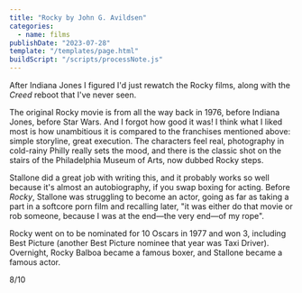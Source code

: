 ```yaml
---
title: "Rocky by John G. Avildsen"
categories:
  - name: films
publishDate: "2023-07-28"
template: "/templates/page.html"
buildScript: "/scripts/processNote.js"
---
```


After Indiana Jones I figured I'd just rewatch the Rocky films, along with the _Creed_ reboot that I've never seen.

The original Rocky movie is from all the way back in 1976, before Indiana Jones, before Star Wars. And I forgot how good it was! I think what I liked most is how unambitious it is compared to the franchises mentioned above: simple storyline, great execution. The characters feel real, photography in cold-rainy Philly really sets the mood, and there is the classic shot on the stairs of the Philadelphia Museum of Arts, now dubbed Rocky steps.

Stallone did a great job with writing this, and it probably works so well because it's almost an autobiography, if you swap boxing for acting. Before _Rocky_, Stallone was struggling to become an actor, going as far as taking a part in a softcore porn film and recalling later, "it was either do that movie or rob someone, because I was at the end—the very end—of my rope".

Rocky went on to be nominated for 10 Oscars in 1977 and won 3, including Best Picture (another Best Picture nominee that year was Taxi Driver). Overnight, Rocky Balboa became a famous boxer, and Stallone became a famous actor.

8/10
